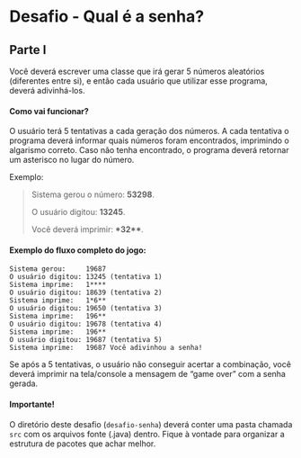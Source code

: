 # Desafio - Qual é a senha?

## Parte I

Você deverá escrever uma classe que irá gerar 5 números aleatórios (diferentes entre si), e então cada usuário que utilizar esse programa, deverá adivinhá-los.

#### Como vai funcionar?

O usuário terá 5 tentativas a cada geração dos números. A cada tentativa o programa deverá informar quais números foram encontrados, imprimindo o algarismo correto. Caso não tenha encontrado, o programa deverá retornar um asterisco no lugar do número.

Exemplo:

> Sistema gerou o número: **53298**.
>
> O usuário digitou: **13245**.
>
> Você deverá imprimir: **\*32\*\***.

#### Exemplo do fluxo completo do jogo:

```
Sistema gerou:     19687
O usuário digitou: 13245 (tentativa 1)
Sistema imprime:   1****
O usuário digitou: 18639 (tentativa 2)
Sistema imprime:   1*6**
O usuário digitou: 19650 (tentativa 3)
Sistema imprime:   196**
O usuário digitou: 19678 (tentativa 4)
Sistema imprime:   196**
O usuário digitou: 19687 (tentativa 5)
Sistema imprime:   19687 Você adivinhou a senha!
```

Se após a 5 tentativas, o usuário não conseguir acertar a combinação, você deverá imprimir na tela/console a mensagem de “game over” com a senha gerada.

#### Importante!

O diretório deste desafio (`desafio-senha`) deverá conter uma pasta chamada `src` com os arquivos fonte (.java) dentro. Fique à vontade para organizar a estrutura de pacotes que achar melhor.